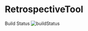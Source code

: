 # RetrospectiveTool

Build Status
![buildStatus](https://dev.azure.com/bckho/EasyMealProject/_apis/build/status/Project-Pipeline-Development)
